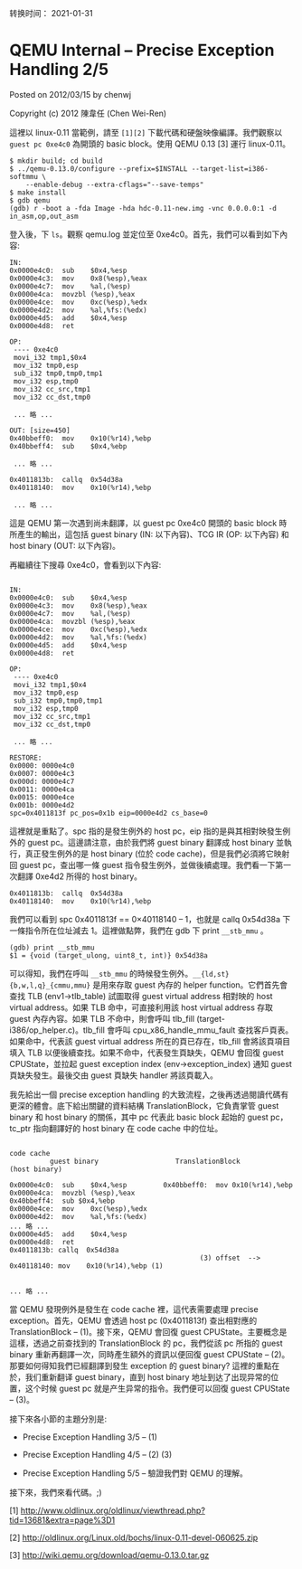 转换时间： 2021-01-31

# QEMU Internal – Precise Exception Handling 2/5
Posted on 2012/03/15 by chenwj

Copyright (c) 2012 陳韋任 (Chen Wei-Ren)

這裡以 linux-0.11 當範例，請至 `[1][2]` 下載代碼和硬盤映像編譯。我們觀察以 `guest pc 0xe4c0` 為開頭的 basic block。使用 QEMU 0.13 [3] 運行 linux-0.11。
```
$ mkdir build; cd build
$ ../qemu-0.13.0/configure --prefix=$INSTALL --target-list=i386-softmmu \
    --enable-debug --extra-cflags="--save-temps"
$ make install
$ gdb qemu
(gdb) r -boot a -fda Image -hda hdc-0.11-new.img -vnc 0.0.0.0:1 -d in_asm,op,out_asm
```
登入後，下 `ls`。觀察 qemu.log 並定位至 0xe4c0。首先，我們可以看到如下內容:
```
IN:
0x0000e4c0:  sub    $0x4,%esp
0x0000e4c3:  mov    0x8(%esp),%eax
0x0000e4c7:  mov    %al,(%esp)
0x0000e4ca:  movzbl (%esp),%eax
0x0000e4ce:  mov    0xc(%esp),%edx
0x0000e4d2:  mov    %al,%fs:(%edx)
0x0000e4d5:  add    $0x4,%esp
0x0000e4d8:  ret

OP:
 ---- 0xe4c0
 movi_i32 tmp1,$0x4
 mov_i32 tmp0,esp
 sub_i32 tmp0,tmp0,tmp1
 mov_i32 esp,tmp0
 mov_i32 cc_src,tmp1
 mov_i32 cc_dst,tmp0

 ... 略 ...

OUT: [size=450]
0x40bbeff0:  mov    0x10(%r14),%ebp
0x40bbeff4:  sub    $0x4,%ebp

 ... 略 ...

0x4011813b:  callq  0x54d38a
0x40118140:  mov    0x10(%r14),%ebp

 ... 略 ...
```
這是 QEMU 第一次遇到尚未翻譯，以 guest pc 0xe4c0 開頭的 basic block 時所產生的輸出，這包括 guest binary (IN: 以下內容)、TCG IR (OP: 以下內容) 和 host binary (OUT: 以下內容)。

再繼續往下搜尋 0xe4c0，會看到以下內容:
```

IN:
0x0000e4c0:  sub    $0x4,%esp
0x0000e4c3:  mov    0x8(%esp),%eax
0x0000e4c7:  mov    %al,(%esp)
0x0000e4ca:  movzbl (%esp),%eax
0x0000e4ce:  mov    0xc(%esp),%edx
0x0000e4d2:  mov    %al,%fs:(%edx)
0x0000e4d5:  add    $0x4,%esp
0x0000e4d8:  ret

OP:
 ---- 0xe4c0
 movi_i32 tmp1,$0x4
 mov_i32 tmp0,esp
 sub_i32 tmp0,tmp0,tmp1
 mov_i32 esp,tmp0
 mov_i32 cc_src,tmp1
 mov_i32 cc_dst,tmp0

 ... 略 ...

RESTORE:
0x0000: 0000e4c0
0x0007: 0000e4c3
0x000d: 0000e4c7
0x0011: 0000e4ca
0x0015: 0000e4ce
0x001b: 0000e4d2
spc=0x4011813f pc_pos=0x1b eip=0000e4d2 cs_base=0
```
這裡就是重點了。spc 指的是發生例外的 host pc，eip 指的是與其相對映發生例外的 guest pc。這邊請注意，由於我們將 guest binary 翻譯成 host binary 並執行，真正發生例外的是 host binary (位於 code cache)，但是我們必須將它映射回 guest pc，查出哪一條 guest 指令發生例外，並做後續處理。我們看一下第一次翻譯 0xe4d2 所得的 host binary。
```
0x4011813b:  callq  0x54d38a
0x40118140:  mov    0x10(%r14),%ebp
```
我們可以看到 spc 0x4011813f == 0×40118140 – 1，也就是 callq 0x54d38a 下一條指令所在位址減去 1。這裡做點弊，我們在 gdb 下 print `__stb_mmu` 。
```
(gdb) print __stb_mmu
$1 = {void (target_ulong, uint8_t, int)} 0x54d38a
```
可以得知，我們在呼叫 `__stb_mmu` 的時候發生例外。`__{ld,st}{b,w,l,q}_{cmmu,mmu}` 是用來存取 guest 內存的 helper function。它們首先會查找 TLB (env1->tlb_table) 試圖取得 guest virtual address 相對映的 host virtual address。如果 TLB 命中，可直接利用該 host virtual address 存取 guest 內存內容。如果 TLB 不命中，則會呼叫 tlb_fill (target-i386/op_helper.c)。tlb_fill 會呼叫 cpu_x86_handle_mmu_fault 查找客戶頁表。如果命中，代表該 guest virtual address 所在的頁已存在，tlb_fill 會將該頁項目填入 TLB 以便後續查找。如果不命中，代表發生頁缺失，QEMU 會回復 guest CPUState，並拉起 guest exception index (env->exception_index) 通知 guest 頁缺失發生。最後交由 guest 頁缺失 handler 將該頁載入。

我先給出一個 precise exception handling 的大致流程，之後再透過閱讀代碼有更深的體會。底下給出關鍵的資料結構 TranslationBlock，它負責掌管 guest binary 和 host binary 的關係，其中 pc 代表此 basic block 起始的 guest pc，tc_ptr 指向翻譯好的 host binary 在 code cache 中的位址。
```
                                                                     code cache
          guest binary                   TranslationBlock           (host binary)

0x0000e4c0:  sub    $0x4,%esp         0x40bbeff0:  mov 0x10(%r14),%ebp
0x0000e4ca:  movzbl (%esp),%eax                                 0x40bbeff4:  sub $0x4,%ebp
0x0000e4ce:  mov    0xc(%esp),%edx
0x0000e4d2:  mov    %al,%fs:(%edx)                                      ... 略 ...
0x0000e4d5:  add    $0x4,%esp
0x0000e4d8:  ret                                                0x4011813b: callq  0x54d38a
                                               (3) offset  -->  0x40118140: mov    0x10(%r14),%ebp (1)

                                                                        ... 略 ...
```
當 QEMU 發現例外是發生在 code cache 裡，這代表需要處理 precise exception。首先，QEMU 會透過 host pc (0x4011813f) 查出相對應的 TranslationBlock – (1)。接下來，QEMU 會回復 guest CPUState。主要概念是這樣，透過之前查找到的 TranslationBlock 的 pc，我們從該 pc 所指的 guest binary 重新再翻譯一次，同時產生額外的資訊以便回復 guest CPUState – (2)。那要如何得知我們已經翻譯到發生 exception 的 guest binary? 這裡的重點在於，我们重新翻译 guest binary，直到 host binary 地址到达了出现异常的位置，这个时候 guest pc 就是产生异常的指令。我們便可以回復 guest CPUState – (3)。

接下來各小節的主題分別是:

* Precise Exception Handling 3/5 – (1)

* Precise Exception Handling 4/5 – (2) (3)

* Precise Exception Handling 5/5 – 驗證我們對 QEMU 的理解。

接下來，我們來看代碼。;)

[1] http://www.oldlinux.org/oldlinux/viewthread.php?tid=13681&extra=page%3D1

[2] http://oldlinux.org/Linux.old/bochs/linux-0.11-devel-060625.zip

[3] http://wiki.qemu.org/download/qemu-0.13.0.tar.gz
